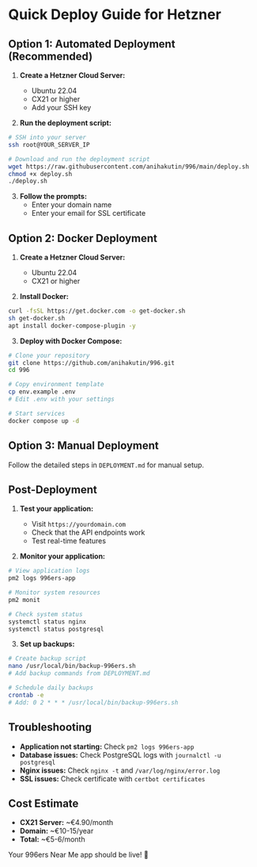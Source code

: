 # Quick Deploy Guide for Hetzner

## Option 1: Automated Deployment (Recommended)

1. **Create a Hetzner Cloud Server:**
   - Ubuntu 22.04
   - CX21 or higher
   - Add your SSH key

2. **Run the deployment script:**
```bash
# SSH into your server
ssh root@YOUR_SERVER_IP

# Download and run the deployment script
wget https://raw.githubusercontent.com/anihakutin/996/main/deploy.sh
chmod +x deploy.sh
./deploy.sh
```

3. **Follow the prompts:**
   - Enter your domain name
   - Enter your email for SSL certificate

## Option 2: Docker Deployment

1. **Create a Hetzner Cloud Server:**
   - Ubuntu 22.04
   - CX21 or higher

2. **Install Docker:**
```bash
curl -fsSL https://get.docker.com -o get-docker.sh
sh get-docker.sh
apt install docker-compose-plugin -y
```

3. **Deploy with Docker Compose:**
```bash
# Clone your repository
git clone https://github.com/anihakutin/996.git
cd 996

# Copy environment template
cp env.example .env
# Edit .env with your settings

# Start services
docker compose up -d
```

## Option 3: Manual Deployment

Follow the detailed steps in `DEPLOYMENT.md` for manual setup.

## Post-Deployment

1. **Test your application:**
   - Visit `https://yourdomain.com`
   - Check that the API endpoints work
   - Test real-time features

2. **Monitor your application:**
```bash
# View application logs
pm2 logs 996ers-app

# Monitor system resources
pm2 monit

# Check system status
systemctl status nginx
systemctl status postgresql
```

3. **Set up backups:**
```bash
# Create backup script
nano /usr/local/bin/backup-996ers.sh
# Add backup commands from DEPLOYMENT.md

# Schedule daily backups
crontab -e
# Add: 0 2 * * * /usr/local/bin/backup-996ers.sh
```

## Troubleshooting

- **Application not starting:** Check `pm2 logs 996ers-app`
- **Database issues:** Check PostgreSQL logs with `journalctl -u postgresql`
- **Nginx issues:** Check `nginx -t` and `/var/log/nginx/error.log`
- **SSL issues:** Check certificate with `certbot certificates`

## Cost Estimate

- **CX21 Server:** ~€4.90/month
- **Domain:** ~€10-15/year
- **Total:** ~€5-6/month

Your 996ers Near Me app should be live! 🚀
